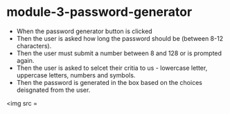 # module-3-password-generator

* When the password generator button is clicked 
* Then the user is asked how long the password should be (between 8-12 characters).
* Then the user must submit a number between 8 and 128 or is prompted again.
* Then the user is asked to selcet their critia to us - lowercase letter, uppercase letters, numbers and symbols.
* Then the password is generated in the box based on the choices deisgnated from the user.

<img src =
